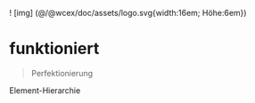 <!--DESC: {icon:{name:"explore"},id:4} -->

! [img] (@/@wcex/doc/assets/logo.svg{width:16em; Höhe:6em})
# funktioniert
> Perfektionierung

Element-Hierarchie